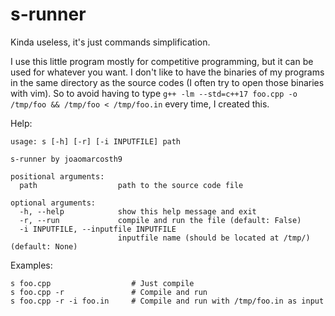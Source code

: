 # s-runner

Kinda useless, it's just commands simplification.

I use this little program mostly for competitive programming, but it can be used for whatever you want.
I don't like to have the binaries of my programs in the same directory as the source codes (I often try to open those binaries with vim). So to avoid having to type `g++ -lm --std=c++17 foo.cpp -o /tmp/foo && /tmp/foo < /tmp/foo.in` every time, I created this.

Help:
```
usage: s [-h] [-r] [-i INPUTFILE] path

s-runner by joaomarcosth9

positional arguments:
  path                  path to the source code file

optional arguments:
  -h, --help            show this help message and exit
  -r, --run             compile and run the file (default: False)
  -i INPUTFILE, --inputfile INPUTFILE
                        inputfile name (should be located at /tmp/) (default: None)
```

Examples:

``` 
s foo.cpp                  # Just compile
s foo.cpp -r               # Compile and run
s foo.cpp -r -i foo.in     # Compile and run with /tmp/foo.in as input
```
